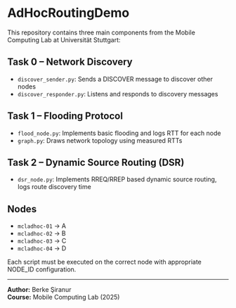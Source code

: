 # AdHocRoutingDemo

This repository contains three main components from the Mobile Computing Lab at Universität Stuttgart:

## Task 0 – Network Discovery
- `discover_sender.py`: Sends a DISCOVER message to discover other nodes
- `discover_responder.py`: Listens and responds to discovery messages

## Task 1 – Flooding Protocol
- `flood_node.py`: Implements basic flooding and logs RTT for each node
- `graph.py`: Draws network topology using measured RTTs

## Task 2 – Dynamic Source Routing (DSR)
- `dsr_node.py`: Implements RREQ/RREP based dynamic source routing, logs route discovery time

## Nodes
- `mcladhoc-01` → A  
- `mcladhoc-02` → B  
- `mcladhoc-03` → C  
- `mcladhoc-04` → D  

Each script must be executed on the correct node with appropriate NODE_ID configuration.

---

**Author:** Berke Şiranur  
**Course:** Mobile Computing Lab (2025)
